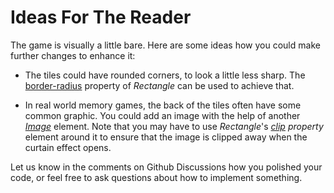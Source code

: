 # Ideas For The Reader

The game is visually a little bare. Here are some ideas how you could make further changes to enhance it:

* The tiles could have rounded corners, to look a little less sharp. The [border-radius](https://slint-ui.com/docs/rust/sixtyfps/docs/builtin_elements/index.html#rectangle)
  property of *Rectangle* can be used to achieve that.

* In real world memory games, the back of the tiles often have some common graphic. You could add an image with
  the help of another *[Image](https://slint-ui.com/docs/rust/sixtyfps/docs/builtin_elements/index.html#image)*
  element. Note that you may have to use *Rectangle*'s *[clip](https://slint-ui.com/docs/rust/sixtyfps/docs/builtin_elements/index.html#properties-1) property*
  element around it to ensure that the image is clipped away when the curtain effect opens.

Let us know in the comments on Github Discussions how you polished your code, or feel free to ask questions about
how to implement something.
